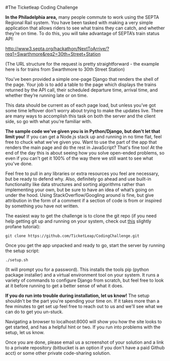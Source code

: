 #The Ticketleap Coding Challenge

**In the Philadelphia area,** many people commute to work using the SEPTA Regional Rail system.  You have been tasked with making a very simple application that allows riders to see what trains they can catch, and whether they’re on time.  To do this, you will take advantage of SEPTA’s train status API:

http://www3.septa.org/hackathon/NextToArrive/?req1=Swarthmore&req2=30th+Street+Station

(The URL structure for the request is pretty straightforward - the example here is for trains from Swarthmore to 30th Street Station)

You’ve been provided a simple one-page Django that renders the shell of the page.  Your job is to add a table to the page which displays the trains returned by the API call, their scheduled departure time, arrival time, and whether they’re running late or on time.   

This data should be current as of each page load, but unless you’ve got some time leftover don’t worry about trying to make the updates live.  There are many ways to accomplish this task on both the server and the client side, so go with what you’re familiar with.  

**The sample code we've given you is in Python/Django, but don't let that limit you!** If you can get a Node.js stack up and running in no time flat, feel free to chuck what we've given you.  Want to use the part of the app that renders the main page and do the rest in JavaScript?  That's fine too!  At the end of the day this is about seeing how you solve open-ended problems, so even if you can't get it 100% of the way there we still want to see what you've done. 

Feel free to pull in any libraries or extra resources you feel are necessary, but be ready to defend why.  Also, definitely go ahead and use built-in functionality like data structures and sorting algorithms rather than implementing your own, but be sure to have an idea of what’s going on under the hood.  Using StackOverflow/Googling around is fine, but give attribution in the form of a comment if a section of code is from or inspired by something you have not written. 

The easiest way to get the challenge is to clone the git repo (if you need help getting git up and running on your system, check out [this](http://rogerdudler.github.io/git-guide/) slightly profane tutorial):

```git clone https://github.com/TicketLeap/CodingChallenge.git```

Once you get the app unpacked and ready to go, start the server by running the setup script:

```./setup.sh ```

(It will prompt you for a password).  This installs the tools pip (python package installer) and a virtual environment tool on your system.  It runs a variety of commands to configure Django from scratch, but feel free to look at it before running to get a better sense of what it does. 

**If you do run into trouble during installation, let us know!**  The setup shouldn't be the part you're spending your time on.  If it takes more than a few minutes to get set up feel free to reach out to us and we'll see what we can do to get you un-stuck. 

Navigating a browser to localhost:8000 will show you how the site looks to get started, and has a helpful hint or two.  If you run into problems with the setup, let us know.  

Once you are done, please email us a screenshot of your solution and a link to a private repository (bitbucket is an option if you don't have a paid Github acct) or some other private code-sharing solution. 
